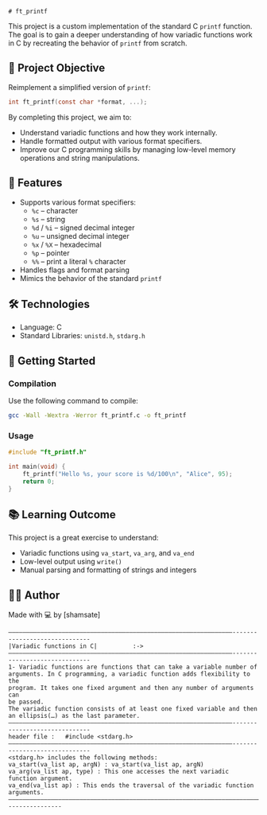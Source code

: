     # ft_printf

This project is a custom implementation of the standard C `printf` function. The goal is to gain a deeper understanding of how variadic functions work in C by recreating the behavior of `printf` from scratch.

## 🧠 Project Objective

Reimplement a simplified version of `printf`:

```c
int ft_printf(const char *format, ...);
```

By completing this project, we aim to:
- Understand variadic functions and how they work internally.
- Handle formatted output with various format specifiers.
- Improve our C programming skills by managing low-level memory operations and string manipulations.

## 🔧 Features

- Supports various format specifiers:
  - `%c` – character  
  - `%s` – string  
  - `%d` / `%i` – signed decimal integer  
  - `%u` – unsigned decimal integer  
  - `%x` / `%X` – hexadecimal  
  - `%p` – pointer  
  - `%%` – print a literal `%` character  
- Handles flags and format parsing  
- Mimics the behavior of the standard `printf`

## 🛠️ Technologies

- Language: C  
- Standard Libraries: `unistd.h`, `stdarg.h`

## 🚀 Getting Started

### Compilation

Use the following command to compile:

```bash
gcc -Wall -Wextra -Werror ft_printf.c -o ft_printf
```

### Usage

```c
#include "ft_printf.h"

int main(void) {
    ft_printf("Hello %s, your score is %d/100\n", "Alice", 95);
    return 0;
}
```

## 📚 Learning Outcome

This project is a great exercise to understand:
- Variadic functions using `va_start`, `va_arg`, and `va_end`
- Low-level output using `write()`
- Manual parsing and formatting of strings and integers

## 👨‍💻 Author

Made with 💻 by [shamsate]

	
	
	———————————————————————————————————————————————————————————————------------------------------                  
    |Variadic functions in C|          :->                                                                 
    ———————————————————————————————————————————————————————————————------------------------------             
    1- Variadic functions are functions that can take a variable number of                       
    arguments. In C programming, a variadic function adds flexibility to the                    
    program. It takes one fixed argument and then any number of arguments can                    
    be passed.                                                                                    
    The variadic function consists of at least one fixed variable and then                       
    an ellipsis(…) as the last parameter. 
    ———————————————————————————————————————————————————————————————------------------------------        
    header file :	#include <stdarg.h>                                                                
    ———————————————————————————————————————————————————————————————------------------------------
    <stdarg.h> includes the following methods:                                                  
    va_start(va_list ap, argN) : va_start(va_list ap, argN)                                      
    va_arg(va_list ap, type) : This one accesses the next variadic function argument.            
    va_end(va_list ap) : This ends the traversal of the variadic function arguments.
    —————————————————————————————————————————————————————————————————————————————----------------  
